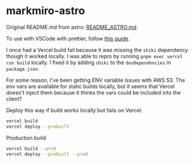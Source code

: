 # markmiro-astro

Original README.md from astro: [README_ASTRO.md](README_ASTRO.md).

To use with VSCode with prettier, follow [this guide](https://github.com/withastro/prettier-plugin-astro/blob/main/README.md#using-in-vs-code).

I once had a Vercel build fail because it was missing the `shiki` dependency though it worked locally. I was able to repro by running `pnpm exec vercel run build` locally. I fixed it by adding `shiki` to the `devDependencies` in `package.json`.

For some reason, I've been getting ENV variable issues with AWS S3. The env vars are available for static builds locally, but it seems that Vercel doesn't inject them because it thinks the vars could be included into the client?

Deploy this way if build works locally but fails on Vercel:

```sh
vercel build
vercel deploy --prebuilt
```

Production build 

```sh
vercel build --prod
vercel deploy --prebuilt --prod
```